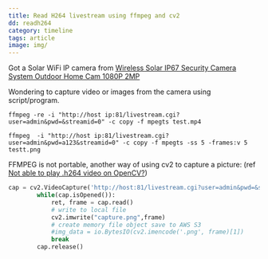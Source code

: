 ```yaml
---
title: Read H264 livestream using ffmpeg and cv2
dd: readh264
category: timeline
tags: article
image: img/
---
```


Got a Solar WiFi IP camera from <a href="https://www.ebay.com.au/itm/302918525683?ul_noapp=true">Wireless Solar IP67 Security Camera System Outdoor Home Cam 1080P 2MP</a>

Wondering to capture video or images from the camera using script/program. 


`ffmpeg -re -i "http://host ip:81/livestream.cgi?user=admin&pwd=&streamid=0" -c copy -f mpegts test.mp4 `

`ffmpeg  -i "http://host ip:81/livestream.cgi?user=admin&pwd=a123&streamid=0" -c copy -f mpegts -ss 5 -frames:v 5 testt.png`

FFMPEG is not portable, another way of using cv2 to capture a picture:
(ref <a href="https://stackoverflow.com/questions/28477600/not-able-to-play-h264-video-on-opencv">Not able to play .h264 video on OpenCV?</a>)

```python
cap = cv2.VideoCapture('http://host:81/livestream.cgi?user=admin&pwd=&streamid=0')
        while(cap.isOpened()):
            ret, frame = cap.read()
            # write to local file
            cv2.imwrite("capture.png",frame)
            # create memory file object save to AWS S3
            #img_data = io.BytesIO(cv2.imencode('.png', frame)[1])
            break
        cap.release()
``` 

